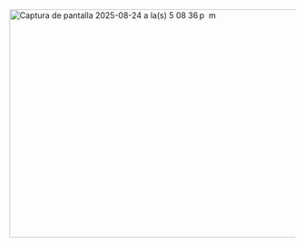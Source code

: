 <img width="858" height="402" alt="Captura de pantalla 2025-08-24 a la(s) 5 08 36 p  m" src="https://github.com/user-attachments/assets/0c44f16b-b03b-4794-8beb-92de49a1c6b7" />
